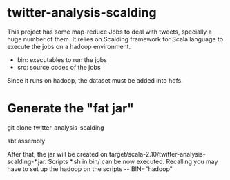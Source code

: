 twitter-analysis-scalding
=========================

This project has some map-reduce Jobs to deal with tweets, specially a huge number of them.
It relies on Scalding framework for Scala language to execute the jobs on a hadoop environment.

- bin: executables to run the jobs
- src: source codes of the jobs

Since it runs on hadoop, the dataset must be added into hdfs. 

Generate the "fat jar"
=======================
git clone twitter-analysis-scalding

sbt assembly

After that, the jar will be created on target/scala-2.10/twitter-analysis-scalding-*.jar. Scripts *.sh in bin/ can be now executed. Recalling you may have to set up the hadoop on the scripts -- BIN="hadoop"

